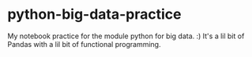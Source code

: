 # python-big-data-practice
My notebook practice for the module python for big data. :) 
It's a lil bit of Pandas with a lil bit of functional programming.
